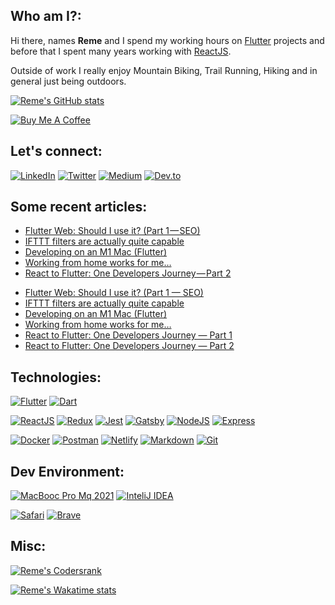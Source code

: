 <h2>Who am I?:</h2>

Hi there, names **Reme** and I spend my working hours on [Flutter](https://flutter.dev) projects and before that I spent many years working with [ReactJS](https://reactjs.org).

Outside of work I really enjoy Mountain Biking, Trail Running, Hiking and in general just being outdoors.

[![Reme's GitHub stats](https://github-readme-stats.vercel.app/api?username=RemeJuan&count_private=true&show_icons=true)](https://wakatime.com/@RemeJuan)

[![Buy Me A Coffee](https://img.shields.io/badge/Buy_Me_A_Coffee-FFDD00?style=for-the-badge&logo=buy-me-a-coffee&logoColor=black)](https://www.buymeacoffee.com/remelehane)

<h2>Let's connect:</h2>

[![LinkedIn](https://img.shields.io/badge/LinkedIn-0077B5?style=for-the-badge&logo=linkedin&logoColor=white)](https://www.linkedin.com/in/remelehane/)
[![Twitter](https://img.shields.io/badge/Twitter-1DA1F2?style=for-the-badge&logo=twitter&logoColor=white)](https://twitter.com/RemeJuan)
[![Medium](https://img.shields.io/badge/Medium-12100E?style=for-the-badge&logo=medium&logoColor=white)](https://remelehane.medium.com/)
[![Dev.to](https://img.shields.io/badge/dev.to-0A0A0A?style=for-the-badge&logo=dev-dot-to&logoColor=white)](https://dev.to/remejuan)

<h2>Some recent articles:</h2>

<!-- BLOG-POST-LIST:START -->
- [Flutter Web: Should I use it? (Part 1 — SEO)](https://itnext.io/flutter-web-should-i-use-it-part-1-seo-842d87ff9d28?source=rss-3ee6df9873b3------2)
- [IFTTT filters are actually quite capable](https://medium.com/geekculture/ifttt-filters-are-actually-quite-capable-29fdd2fe122f?source=rss-3ee6df9873b3------2)
- [Developing on an M1 Mac (Flutter)](https://remelehane.medium.com/developing-on-an-m1-mac-flutter-563c8dcc28f?source=rss-3ee6df9873b3------2)
- [Working from home works for me…](https://remelehane.medium.com/working-from-home-it-works-for-me-2904c9edc0a4?source=rss-3ee6df9873b3------2)
- [React to Flutter: One Developers Journey — Part 2](https://itnext.io/react-to-flutter-one-developers-journey-part-2-10ac6919f580?source=rss-3ee6df9873b3------2)
<!-- BLOG-POST-LIST:END -->

- [Flutter Web: Should I use it? (Part 1 — SEO)](https://itnext.io/flutter-web-should-i-use-it-part-1-seo-842d87ff9d28)
- [IFTTT filters are actually quite capable](https://medium.com/geekculture/ifttt-filters-are-actually-quite-capable-29fdd2fe122f)
- [Developing on an M1 Mac (Flutter)](https://remelehane.medium.com/developing-on-an-m1-mac-flutter-563c8dcc28f)
- [Working from home works for me…](https://remelehane.medium.com/working-from-home-it-works-for-me-2904c9edc0a4)
- [React to Flutter: One Developers Journey — Part 1](https://itnext.io/react-to-flutter-one-developers-journey-part-1-f101443bff82)
- [React to Flutter: One Developers Journey — Part 2](https://itnext.io/react-to-flutter-one-developers-journey-part-2-10ac6919f580)

<h2>Technologies:</h2>

[![Flutter](https://img.shields.io/badge/Flutter-02569B?style=for-the-badge&logo=flutter&logoColor=white)]()
[![Dart](https://img.shields.io/badge/Dart-0175C2?style=for-the-badge&logo=dart&logoColor=white)]()

[![ReactJS](https://img.shields.io/badge/React-20232A?style=for-the-badge&logo=react&logoColor=61DAFB)]()
[![Redux](https://img.shields.io/badge/Redux-593D88?style=for-the-badge&logo=redux&logoColor=white)]()
[![Jest](https://img.shields.io/badge/Jest-C21325?style=for-the-badge&logo=jest&logoColor=white)]()
[![Gatsby](https://img.shields.io/badge/Gatsby-663399?style=for-the-badge&logo=gatsby&logoColor=white)]()
[![NodeJS](https://img.shields.io/badge/Node.js-43853D?style=for-the-badge&logo=node-dot-js&logoColor=white)]()
[![Express](https://img.shields.io/badge/Express.js-000000?style=for-the-badge&logo=express&logoColor=white)]()

[![Docker](https://img.shields.io/badge/Docker-2CA5E0?style=for-the-badge&logo=docker&logoColor=white)]()
[![Postman](https://img.shields.io/badge/Postman-FF6C37?style=for-the-badge&logo=Postman&logoColor=white)]()
[![Netlify](https://img.shields.io/badge/Netlify-00C7B7?style=for-the-badge&logo=netlify&logoColor=white)]()
[![Markdown](https://img.shields.io/badge/Markdown-000000?style=for-the-badge&logo=markdown&logoColor=white)]()
[![Git](https://img.shields.io/badge/Git-F05032?style=for-the-badge&logo=git&logoColor=white)]()

<h2>Dev Environment:</h2>

[![MacBooc Pro Mq 2021](https://img.shields.io/badge/Apple-MacBook_Pro_2021-999999?style=for-the-badge&logo=apple&logoColor=white)]()
[![InteliJ IDEA](https://img.shields.io/badge/IntelliJIDEA-000000.svg?style=for-the-badge&logo=intellij-idea&logoColor=white)]()

[![Safari](https://img.shields.io/badge/Safari-FF1B2D?style=for-the-badge&logo=Safari&logoColor=white)]()
[![Brave](https://img.shields.io/badge/Brave-FF1B2D?style=for-the-badge&logo=Brave&logoColor=white)]()

<h2>Misc:</h2>

[![Reme's Codersrank](https://cr-ss-service.azurewebsites.net/api/ScreenShot?widget=summary&username=remejuan)](https://profile.codersrank.io/user/remejuan)

[![Reme's Wakatime stats](https://github-readme-stats.vercel.app/api/wakatime?username=RemeJuan&layout=compact)](https://wakatime.com/@RemeJuan)


